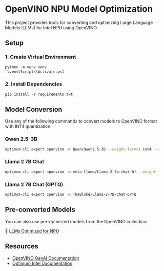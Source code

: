 # OpenVINO NPU Model Optimization

This project provides tools for converting and optimizing Large Language Models (LLMs) for Intel NPU using OpenVINO.

## Setup

### 1. Create Virtual Environment

```powershell
python -m venv venv
.\venv\Scripts\Activate.ps1
```

### 2. Install Dependencies

```powershell
pip install -r requirements.txt
```

## Model Conversion

Use any of the following commands to convert models to OpenVINO format with INT4 quantization:

### Qwen 2.5-3B

```bash
optimum-cli export openvino -m Qwen/Qwen2.5-3B --weight-format int4 --sym --ratio 1.0 --group-size 128 Qwen/Qwen2.5-3B
```

### Llama 2 7B Chat

```bash
optimum-cli export openvino -m meta-llama/Llama-2-7b-chat-hf --weight-format int4 --sym --ratio 1.0 --group-size -1 Llama-2-7b-chat-hf
```

### Llama 2 7B Chat (GPTQ)

```bash
optimum-cli export openvino -m TheBloke/Llama-2-7B-Chat-GPTQ
```

## Pre-converted Models

You can also use pre-optimized models from the OpenVINO collection:

🔗 [LLMs Optimized for NPU](https://huggingface.co/collections/OpenVINO/llms-optimized-for-npu-686e7f0bf7bc184bd71f8ba0)

## Resources

- [OpenVINO GenAI Documentation](https://github.com/openvinotoolkit/openvino.genai)
- [Optimum Intel Documentation](https://huggingface.co/docs/optimum/intel/index)